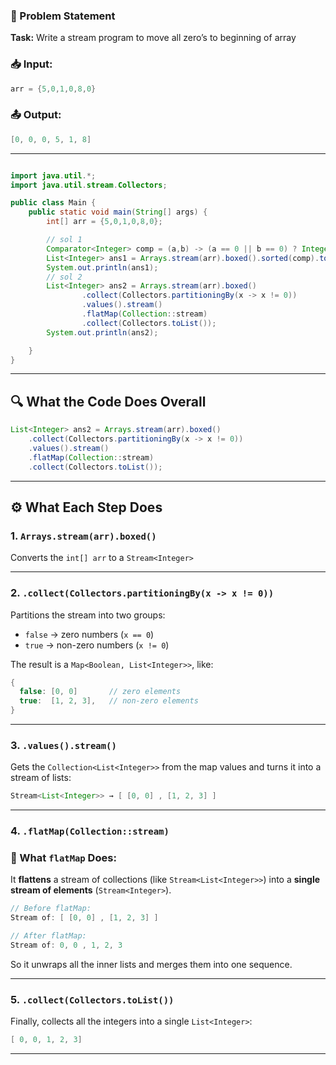 ### 🧩 Problem Statement

**Task:**
Write a stream program to move all zero’s to beginning of array

### 📥 Input:

```java
arr = {5,0,1,0,8,0}
```

### 📤 Output:

```java
[0, 0, 0, 5, 1, 8]
```

---

``` java

import java.util.*;
import java.util.stream.Collectors;

public class Main {
    public static void main(String[] args) {
        int[] arr = {5,0,1,0,8,0};

        // sol 1
        Comparator<Integer> comp = (a,b) -> (a == 0 || b == 0) ? Integer.compare(a,b) : 0;
        List<Integer> ans1 = Arrays.stream(arr).boxed().sorted(comp).toList();
        System.out.println(ans1);
        // sol 2
        List<Integer> ans2 = Arrays.stream(arr).boxed()
                .collect(Collectors.partitioningBy(x -> x != 0))
                .values().stream()
                .flatMap(Collection::stream)
                .collect(Collectors.toList());
        System.out.println(ans2);

    }
}

```

---

## 🔍 What the Code Does Overall

```java
List<Integer> ans2 = Arrays.stream(arr).boxed()
    .collect(Collectors.partitioningBy(x -> x != 0))
    .values().stream()
    .flatMap(Collection::stream)
    .collect(Collectors.toList());
```
---

## ⚙️ What Each Step Does

### 1. `Arrays.stream(arr).boxed()`

Converts the `int[] arr` to a `Stream<Integer>`

---

### 2. `.collect(Collectors.partitioningBy(x -> x != 0))`

Partitions the stream into two groups:

* `false` → zero numbers (`x == 0`)
* `true` → non-zero numbers (`x != 0`)

The result is a `Map<Boolean, List<Integer>>`, like:

```java
{
  false: [0, 0]       // zero elements
  true:  [1, 2, 3],   // non-zero elements
}
```

---

### 3. `.values().stream()`

Gets the `Collection<List<Integer>>` from the map values and turns it into a stream of lists:

```java
Stream<List<Integer>> → [ [0, 0] , [1, 2, 3] ]
```

---

### 4. `.flatMap(Collection::stream)`

### 🧠 What `flatMap` Does:

It **flattens** a stream of collections (like `Stream<List<Integer>>`) into a **single stream of elements** (`Stream<Integer>`).

```java
// Before flatMap:
Stream of: [ [0, 0] , [1, 2, 3] ]

// After flatMap:
Stream of: 0, 0 , 1, 2, 3
```

So it unwraps all the inner lists and merges them into one sequence.

---

### 5. `.collect(Collectors.toList())`

Finally, collects all the integers into a single `List<Integer>`:

```java
[ 0, 0, 1, 2, 3]
```

---

